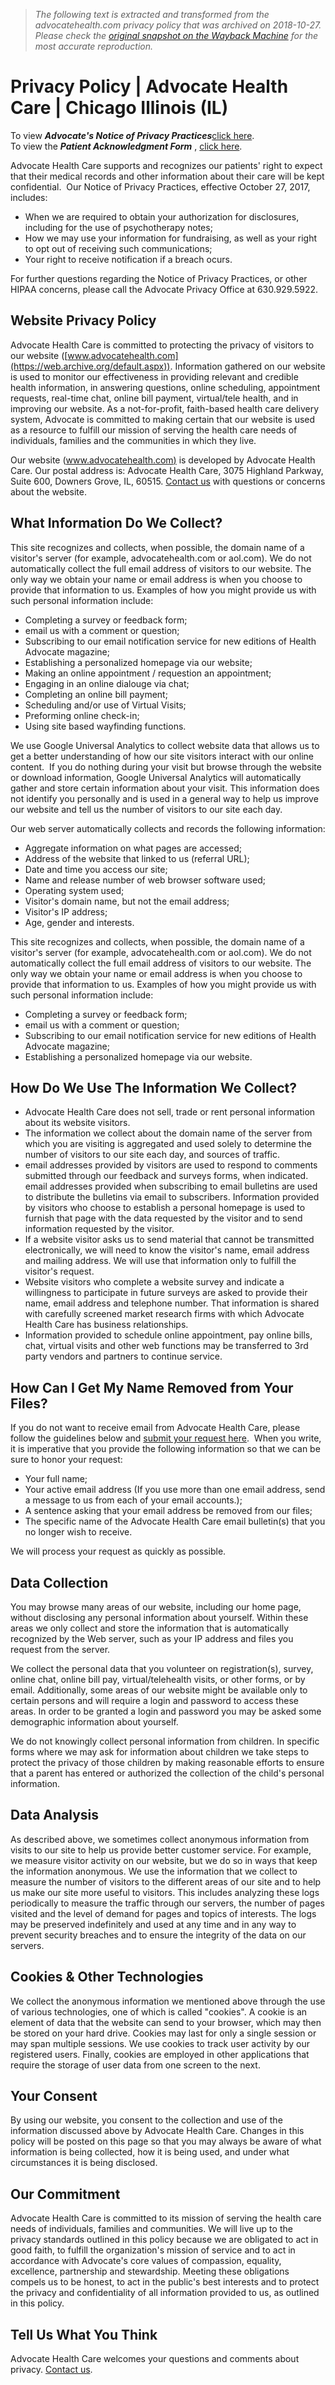 > *The following text is extracted and transformed from the advocatehealth.com privacy policy that was archived on 2018-10-27. Please check the [original snapshot on the Wayback Machine](https://web.archive.org/web/20181027174240id_/https%3A//www.advocatehealth.com/privacy-policy) for the most accurate reproduction.*

# Privacy Policy | Advocate Health Care | Chicago Illinois (IL)

To view **_Advocate's Notice of Privacy Practices_**[click here](https://www.advocatehealth.com/privacy-policy/notice-of-privacy-practices).   
To view the _**Patient Acknowledgment Form**_ , [click here](https://web.archive.org/assets/documents/system/notice_of_privacy_practices_acknowledgement_formfinal.pdf).

Advocate Health Care supports and recognizes our patients' right to expect that their medical records and other information about their care will be kept confidential.  Our Notice of Privacy Practices, effective October 27, 2017, includes:

  * When we are required to obtain your authorization for disclosures, including for the use of psychotherapy notes;
  * How we may use your information for fundraising, as well as your right to opt out of receiving such communications;
  * Your right to receive notification if a breach ocurs.



For further questions regarding the Notice of Privacy Practices, or other HIPAA concerns, please call the Advocate Privacy Office at 630.929.5922.

## Website Privacy Policy

Advocate Health Care is committed to protecting the privacy of visitors to our website ([www.advocatehealth.com](https://web.archive.org/default.aspx)). Information gathered on our website is used to monitor our effectiveness in providing relevant and credible health information, in answering questions, online scheduling, appointment requests, real-time chat, online bill payment, virtual/tele health, and in improving our website. As a not-for-profit, faith-based health care delivery system, Advocate is committed to making certain that our website is used as a resource to fulfill our mission of serving the health care needs of individuals, families and the communities in which they live. 

Our website ([www.advocatehealth.com)](https://web.archive.org/default.aspx) is developed by Advocate Health Care. Our postal address is: Advocate Health Care, 3075 Highland Parkway, Suite 600, Downers Grove, IL, 60515. [Contact us](https://www.advocatehealth.com/contact-us/general-web-contact-form) with questions or concerns about the website.

## What Information Do We Collect?

This site recognizes and collects, when possible, the domain name of a visitor's server (for example, advocatehealth.com or aol.com). We do not automatically collect the full email address of visitors to our website. The only way we obtain your name or email address is when you choose to provide that information to us. Examples of how you might provide us with such personal information include:

  * Completing a survey or feedback form;
  * email us with a comment or question;
  * Subscribing to our email notification service for new editions of Health Advocate magazine;
  * Establishing a personalized homepage via our website;
  * Making an online appointment / requestion an appointment;
  * Engaging in an online dialouge via chat;
  * Completing an online bill payment;
  * Scheduling and/or use of Virtual Visits;
  * Preforming online check-in;
  * Using site based wayfinding functions.



We use Google Universal Analytics to collect website data that allows us to get a better understanding of how our site visitors interact with our online content.  If you do nothing during your visit but browse through the website or download information, Google Universal Analytics will automatically gather and store certain information about your visit. This information does not identify you personally and is used in a general way to help us improve our website and tell us the number of visitors to our site each day. 

Our web server automatically collects and records the following information:

  * Aggregate information on what pages are accessed;
  * Address of the website that linked to us (referral URL);
  * Date and time you access our site;
  * Name and release number of web browser software used;
  * Operating system used;
  * Visitor's domain name, but not the email address;
  * Visitor's IP address;
  * Age, gender and interests.



This site recognizes and collects, when possible, the domain name of a visitor's server (for example, advocatehealth.com or aol.com). We do not automatically collect the full email address of visitors to our website. The only way we obtain your name or email address is when you choose to provide that information to us. Examples of how you might provide us with such personal information include:

  * Completing a survey or feedback form;
  * email us with a comment or question;
  * Subscribing to our email notification service for new editions of Health Advocate magazine;
  * Establishing a personalized homepage via our website.



## How Do We Use The Information We Collect?

  * Advocate Health Care does not sell, trade or rent personal information about its website visitors.
  * The information we collect about the domain name of the server from which you are visiting is aggregated and used solely to determine the number of visitors to our site each day, and sources of traffic.
  * email addresses provided by visitors are used to respond to comments submitted through our feedback and surveys forms, when indicated. email addresses provided when subscribing to email bulletins are used to distribute the bulletins via email to subscribers. Information provided by visitors who choose to establish a personal homepage is used to furnish that page with the data requested by the visitor and to send information requested by the visitor.
  * If a website visitor asks us to send material that cannot be transmitted electronically, we will need to know the visitor's name, email address and mailing address. We will use that information only to fulfill the visitor's request.
  * Website visitors who complete a website survey and indicate a willingness to participate in future surveys are asked to provide their name, email address and telephone number. That information is shared with carefully screened market research firms with which Advocate Health Care has business relationships.
  * Information provided to schedule online appointment, pay online bills, chat, virtual visits and other web functions may be transferred to 3rd party vendors and partners to continue service.



## How Can I Get My Name Removed from Your Files?

If you do not want to receive email from Advocate Health Care, please follow the guidelines below and [submit your request here](https://www.advocatehealth.com/contact-us/general-web-contact-form).  When you write, it is imperative that you provide the following information so that we can be sure to honor your request:

  * Your full name;
  * Your active email address (If you use more than one email address, send a message to us from each of your email accounts.);
  * A sentence asking that your email address be removed from our files;
  * The specific name of the Advocate Health Care email bulletin(s) that you no longer wish to receive.



We will process your request as quickly as possible.

## Data Collection

You may browse many areas of our website, including our home page, without disclosing any personal information about yourself. Within these areas we only collect and store the information that is automatically recognized by the Web server, such as your IP address and files you request from the server.

We collect the personal data that you volunteer on registration(s), survey, online chat, online bill pay, virtual/telehealth visits, or other forms, or by email. Additionally, some areas of our website might be available only to certain persons and will require a login and password to access these areas. In order to be granted a login and password you may be asked some demographic information about yourself.

We do not knowingly collect personal information from children. In specific forms where we may ask for information about children we take steps to protect the privacy of those children by making reasonable efforts to ensure that a parent has entered or authorized the collection of the child's personal information.

## Data Analysis

As described above, we sometimes collect anonymous information from visits to our site to help us provide better customer service. For example, we measure visitor activity on our website, but we do so in ways that keep the information anonymous. We use the information that we collect to measure the number of visitors to the different areas of our site and to help us make our site more useful to visitors. This includes analyzing these logs periodically to measure the traffic through our servers, the number of pages visited and the level of demand for pages and topics of interests. The logs may be preserved indefinitely and used at any time and in any way to prevent security breaches and to ensure the integrity of the data on our servers.

## Cookies & Other Technologies

We collect the anonymous information we mentioned above through the use of various technologies, one of which is called "cookies". A cookie is an element of data that the website can send to your browser, which may then be stored on your hard drive. Cookies may last for only a single session or may span multiple sessions. We use cookies to track user activity by our registered users. Finally, cookies are employed in other applications that require the storage of user data from one screen to the next.

## Your Consent

By using our website, you consent to the collection and use of the information discussed above by Advocate Health Care. Changes in this policy will be posted on this page so that you may always be aware of what information is being collected, how it is being used, and under what circumstances it is being disclosed.

## Our Commitment

Advocate Health Care is committed to its mission of serving the health care needs of individuals, families and communities. We will live up to the privacy standards outlined in this policy because we are obligated to act in good faith, to fulfill the organization's mission of service and to act in accordance with Advocate's core values of compassion, equality, excellence, partnership and stewardship. Meeting these obligations compels us to be honest, to act in the public's best interests and to protect the privacy and confidentiality of all information provided to us, as outlined in this policy.

## Tell Us What You Think

Advocate Health Care welcomes your questions and comments about privacy. [Contact us](https://www.advocatehealth.com/contact-us/general-web-contact-form).
